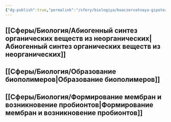```yaml
---
{"dg-publish":true,"permalink":"/sfery/biologiya/koaczervatnaya-gipoteza-po-a-i-oparinu/","tags":["Эволюция"]}
---
```


## [[Сферы/Биология/Абиогенный синтез органических веществ из неорганических\|Абиогенный синтез органических веществ из неорганических]] 
## [[Сферы/Биология/Образование биополимеров\|Образование биополимеров]] 
## [[Сферы/Биология/Формирование мембран и возникновение пробионтов\|Формирование мембран и возникновение пробионтов]] 